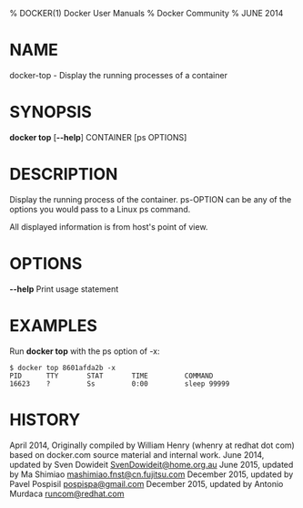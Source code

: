 % DOCKER(1) Docker User Manuals
% Docker Community
% JUNE 2014
# NAME
docker-top - Display the running processes of a container

# SYNOPSIS
**docker top**
[**--help**]
CONTAINER [ps OPTIONS]

# DESCRIPTION

Display the running process of the container. ps-OPTION can be any of the options you would pass to a Linux ps command.

All displayed information is from host's point of view.

# OPTIONS
**--help**
  Print usage statement

# EXAMPLES

Run **docker top** with the ps option of -x:

    $ docker top 8601afda2b -x
    PID      TTY       STAT       TIME         COMMAND
    16623    ?         Ss         0:00         sleep 99999


# HISTORY
April 2014, Originally compiled by William Henry (whenry at redhat dot com)
based on docker.com source material and internal work.
June 2014, updated by Sven Dowideit <SvenDowideit@home.org.au>
June 2015, updated by Ma Shimiao <mashimiao.fnst@cn.fujitsu.com>
December 2015, updated by Pavel Pospisil <pospispa@gmail.com>
December 2015, updated by Antonio Murdaca <runcom@redhat.com>
